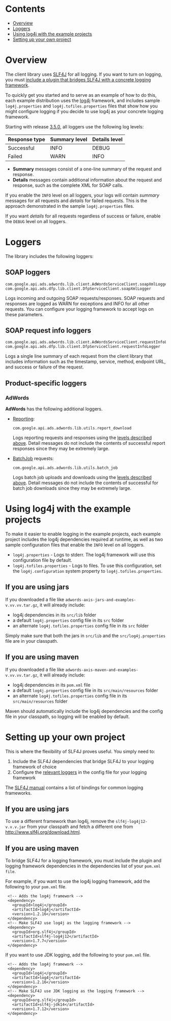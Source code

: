 # Contents

* [Overview](#overview)
* [Loggers](#loggers)
* [Using log4j with the example projects](#using-log4j-with-the-example-projects)
* [Setting up your own project](#setting-up-your-own-project)

# Overview
The client library uses [SLF4J](http://www.slf4j.org/) for all logging. If you want to turn on logging,
you must [include a plugin that bridges SLF4J with a concrete logging framework](http://www.slf4j.org/manual.html#swapping).

To quickly get you started and to serve as an example of how to do this, each
example distribution uses the [log4j](http://logging.apache.org/log4j/1.2/) framework, and includes sample `log4j.properties` and `log4j.tofiles.properties` files that show how you might configure logging if you decide to use log4j as your concrete logging framework.

Starting with release
[3.5.0](https://github.com/googleads/googleads-java-lib/releases),
all loggers use the following log levels:

Response type | Summary level | Details level
------------- | ------------- | -------------
Successful    | INFO          | DEBUG
Failed        | WARN          | INFO

* **Summary** messages consist of a one-line summary of the request and
  response.
* **Details** messages contain additional information about the request
  and response, such as the complete XML for SOAP calls.

If you enable the `INFO` level on all loggers, your logs will contain
*summary* messages for all requests and *details* for failed requests.
This is the approach demonstrated in the sample `log4j.properties` files.

If you want *details* for all requests regardless of success or failure, enable
the `DEBUG` level on all loggers.

# Loggers

The library includes the following loggers:

## SOAP loggers

    com.google.api.ads.adwords.lib.client.AdWordsServiceClient.soapXmlLogger
    com.google.api.ads.dfp.lib.client.DfpServiceClient.soapXmlLogger

Logs incoming and outgoing SOAP requests/responses. SOAP requests and
responses are logged as WARN for exceptions and INFO for all other requests.
You can configure your logging framework to accept logs on these parameters.

## SOAP request info loggers

    com.google.api.ads.adwords.lib.client.AdWordsServiceClient.requestInfoLogger
    com.google.api.ads.dfp.lib.client.DfpServiceClient.requestInfoLogger

Logs a single line summary of each request from the client library that includes information such as the
timestamp, service, method, endpoint URL, and success or failure of the request.

## Product-specific loggers

### AdWords

**AdWords** has the following additional loggers.

* [Reporting](https://developers.google.com/adwords/api/docs/guides/reporting):

    `com.google.api.ads.adwords.lib.utils.report_download`

  Logs reporting requests and responses using the [levels described above](#overview).
  Detail messages do not include the contents of successful report responses
  since they may be extremely large.

* [BatchJob](https://developers.google.com/adwords/api/docs/guides/batch-jobs) requests:

    `com.google.api.ads.adwords.lib.utils.batch_job`

  Logs batch job uploads and downloads using the [levels described above](#overview).
  Detail messages do not include the contents of successful for batch job
  downloads since they may be extremely large.

# Using log4j with the example projects
To make it easier to enable logging in the example projects, each example project includes the log4j dependencies required at runtime, as well as two sample configuration files that enable the `INFO` level on all loggers.

   * `log4j.properties` - Logs to stderr. The log4j framework will use this configuration file by default.
   * `log4j.tofiles.properties` - Logs to files. To use this configuration, set the `log4j.configuration` system property to `log4j.tofiles.properties`.

## If you are using jars
If you downloaded a file like `adwords-axis-jars-and-examples-v.vv.vv.tar.gz`, it will already include:

   * log4j dependencies in its `src/lib` folder
   * a default `log4j.properties` config file in its `src` folder
   * an alternate `log4j.tofiles.properties` config file in its `src` folder

Simply make sure that both the jars in `src/lib` and the `src/log4j.properties` file are in your classpath.

## If you are using maven
If you downloaded a file like `adwords-axis-maven-and-examples-v.vv.vv.tar.gz`, it will already include:

   * log4j dependencies in its `pom.xml` file
   * a default `log4j.properties` config file in its `src/main/resources` folder
   * an alternate `log4j.tofiles.properties` config file in its `src/main/resources` folder

Maven should automatically include the log4j dependencies and the config file in your classpath, so logging will be enabled by default.

# Setting up your own project
This is where the flexibility of SLF4J proves useful. You simply need to:

1. Include the SLF4J dependencies that bridge SLF4J to your logging framework of choice
2. Configure the [relevant loggers](#overview) in the config file for your logging framework

The [SLF4J manual](http://www.slf4j.org/manual.html#swapping) contains a list of bindings for common logging frameworks.

## If you are using jars

To use a different framework than log4j, remove the `slf4j-log4j12-v.v.v.jar` from your classpath and fetch a different one from <http://www.slf4j.org/download.html>.

## If you are using maven

To bridge SLF4J for a logging framework, you must include the plugin and logging framework dependencies
in the dependencies list of your `pom.xml file`.

For example, if you want to use the log4j logging framework, add the following to your `pom.xml` file.

     <!-- Adds the log4j framework -->
     <dependency>
       <groupId>log4j</groupId>
       <artifactId>log4j</artifactId>
       <version>1.2.16</version>
     </dependency>
     <!-- Make SLF4J use log4j as the logging framework -->
     <dependency>
       <groupId>org.slf4j</groupId>
       <artifactId>slf4j-log4j12</artifactId>
       <version>1.7.7</version>
     </dependency>

If you want to use JDK logging, add the following to your `pom.xml` file.

     <!-- Adds the log4j framework -->
     <dependency>
       <groupId>log4j</groupId>
       <artifactId>log4j</artifactId>
       <version>1.2.16</version>
     </dependency>
     <!-- Make SLF4J use JDK logging as the logging framework -->
     <dependency>
       <groupId>org.slf4j</groupId>
       <artifactId>slf4j-jdk14</artifactId>
       <version>1.7.12</version>
     </dependency>

